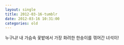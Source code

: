 ```yaml
---
layout: single
title: 2012-03-16-tumblr
date: 2012-03-16 10:31:00
categories: old
---
```

누구냐! 내 가슴속 꽃밭에서 가장 화려한 한송이를 꺾어간 녀석이!

